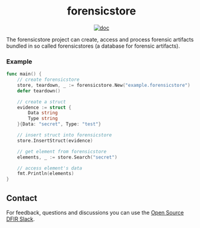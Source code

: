<h1 align="center">forensicstore</h1>

<p  align="center">
  <a href="https://godocs.io/github.com/forensicanalysis/forensicstore"><img src="https://godocs.io/github.com/forensicanalysis/forensicstore?status.svg" alt="doc" /></a>
</p>

The forensicstore project can create, access and process forensic artifacts 
bundled in so called forensicstores (a database for forensic artifacts).

### Example

```go
func main() {
	// create forensicstore
	store, teardown, _ := forensicstore.New("example.forensicstore")
	defer teardown()

	// create a struct
	evidence := struct {
		Data string
		Type string
	}{Data: "secret", Type: "test"}

	// insert struct into forensicstore
	store.InsertStruct(evidence)

	// get element from forensicstore
	elements, _ := store.Search("secret")

	// access element's data
	fmt.Println(elements)
}
```

## Contact

For feedback, questions and discussions you can use the [Open Source DFIR Slack](https://github.com/open-source-dfir/slack).

